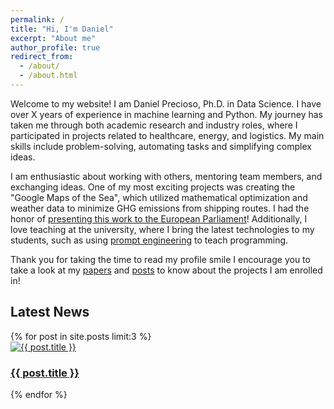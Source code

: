 ```yaml
---
permalink: /
title: "Hi, I'm Daniel"
excerpt: "About me"
author_profile: true
redirect_from: 
  - /about/
  - /about.html
---
```


Welcome to my website! I am Daniel Precioso, Ph.D. in Data Science. I have over <span id="yearsOfExperience">X</span> years of experience in machine learning and Python. My journey has taken me through both academic research and industry roles, where I participated in projects related to healthcare, energy, and logistics. My main skills include problem-solving, automating tasks and simplifying complex ideas.

I am enthusiastic about working with others, mentoring team members, and exchanging ideas. One of my most exciting projects was creating the "Google Maps of the Sea", which utilized mathematical optimization and weather data to minimize GHG emissions from shipping routes. I had the honor of [presenting this work to the European Parliament](https://danielprecioso.com/posts/2023/european-parliament/)! Additionally, I love teaching at the university, where I bring the latest technologies to my students, such as using [prompt engineering](https://danielprecioso.com/posts/2024/chatgpt-bam) to teach programming.

Thank you for taking the time to read my profile smile I encourage you to take a look at my [papers](https://danielprecioso.com/papers/) and [posts](https://danielprecioso.com/posts/) to know about the projects I am enrolled in!

<!-- Add this section to display the three latest news articles horizontally -->
<h2>Latest News</h2>
<div class="latest-news-container">
  {% for post in site.posts limit:3 %}
    <div class="news-item">
      <a href="{{ post.url }}">
        <img src="{{ post.featured_image }}" alt="{{ post.title }}">
        <h3>{{ post.title }}</h3>
      </a>
    </div>
  {% endfor %}
</div>
